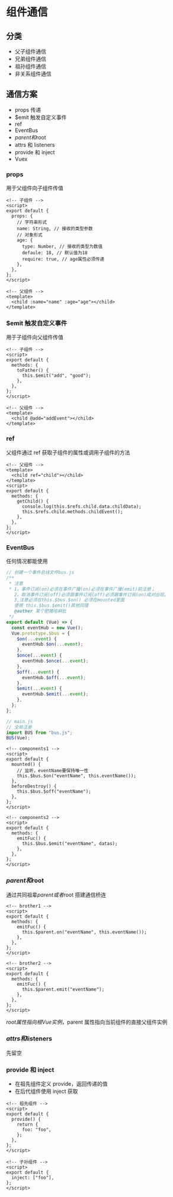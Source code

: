 # 组件通信

## 分类

- 父子组件通信
- 兄弟组件通信
- 祖孙组件通信
- 非关系组件通信

## 通信方案

- props 传递
- $emit 触发自定义事件
- ref
- EventBus
- $parent和$root
- attrs 和 listeners
- provide 和 inject
- Vuex

### props

用于父组件向子组件传值

```vue
<!-- 子组件 -->
<script>
export default {
  props: {
    // 字符串形式
    name: String, // 接收的类型参数
    // 对象形式
    age: {
      type: Number, // 接收的类型为数值
      defaule: 18, // 默认值为18
      require: true, // age属性必须传递
    },
  },
};
</script>
```

```vue
<!-- 父组件 -->
<template>
  <child :name="name" :age="age"></child>
</template>
```

### $emit 触发自定义事件

用于子组件向父组件传值

```vue
<!-- 子组件 -->
<script>
export default {
  methods: {
    toFather() {
      this.$emit("add", "good");
    },
  },
};
</script>
```

```vue
<!-- 父组件 -->
<template>
  <child @add="addEvent"></child>
</template>
```

### ref

父组件通过 ref 获取子组件的属性或调用子组件的方法

```vue
<!-- 父组件 -->
<template>
  <child ref="child"></child>
</template>
<script>
export default {
  methods: {
    getChild() {
      console.log(this.$refs.child.data.childData);
      this.$refs.child.methods.childEvent();
    },
  },
};
</script>
```

### EventBus

任何情况都能使用

```js
// 创建一个事件总线文件bus.js
/**
 * 注意
 * 1，事件订阅(on)必须在事件广播(on)必须在事件广播(emit)前注册；
   2，取消事件订阅(off)必须跟事件订阅(off)必须跟事件订阅(on)成对出现。 
   3,注意必须在this.$bus.$on() 必须在mounted里面
   使用 this.$bus.$emit()其他同理
   @auther 某个肥猪哈麻批
 */
export default (Vue) => {
  const eventHub = new Vue();
  Vue.prototype.$bus = {
    $on(...event) {
      eventHub.$on(...event);
    },
    $once(...event) {
      eventHub.$once(...event);
    },
    $off(...event) {
      eventHub.$off(...event);
    },
    $emit(...event) {
      eventHub.$emit(...event);
    },
  };
};
```

```js
// main.js
// 全局注册
import BUS from "bus.js";
BUS(Vue);
```

```vue
<!-- components1 -->
<script>
export default {
  mounted() {
    // 监听，eventName要保持唯一性
    this.$bus.$on("eventName", this.eventName());
  },
  beforeDestroy() {
    this.$bus.$off("eventName");
  },
};
</script>
```

```vue
<!-- components2 -->
<script>
export default {
  methods: {
    emitFuc() {
      this.$bus.$emit("eventName", datas);
    },
  },
};
</script>
```

### $parent和$root

通过共同祖辈$parent或者$root 搭建通信桥连

```vue
<!-- brother1 -->
<script>
export default {
  methods: {
    emitFuc() {
      this.$parent.on("eventName", this.eventName());
    },
  },
};
</script>
```

```vue
<!-- brother2 -->
<script>
export default {
  methods: {
    emitFuc() {
      this.$parent.emit("eventName");
    },
  },
};
</script>
```

$root属性指向根Vue实例，$parent 属性指向当前组件的直接父组件实例

### $attrs和$listeners

先留空

### provide 和 inject

- 在祖先组件定义 provide，返回传递的值
- 在后代组件使用 inject 获取

```vue
<!-- 祖先组件 -->
<script>
export default {
  provide() {
    return {
      foo: "foo",
    };
  },
};
</script>
```

```vue
<!-- 子孙组件 -->
<script>
export default {
  inject: ["foo"],
};
</script>
```
